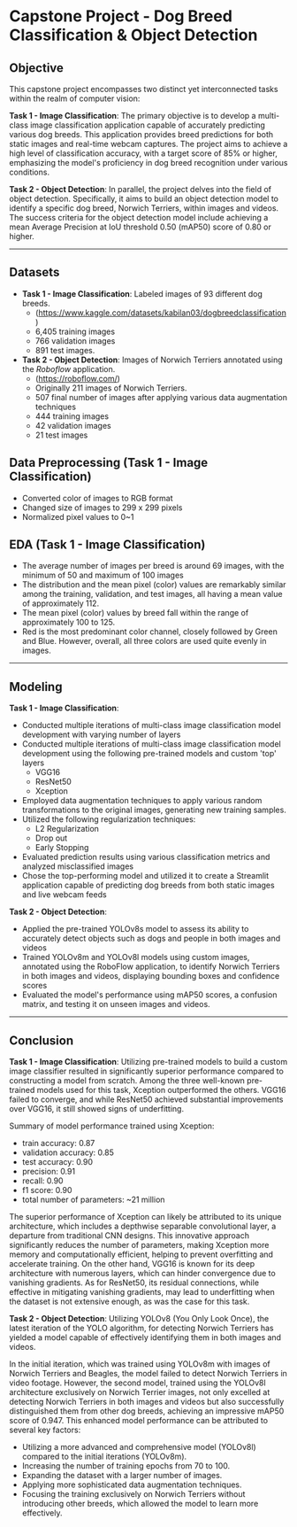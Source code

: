 # Capstone Project - Dog Breed Classification & Object Detection

## Objective
This capstone project encompasses two distinct yet interconnected tasks within the realm of computer vision:

**Task 1 - Image Classification**: The primary objective is to develop a multi-class image classification application capable of accurately predicting various dog breeds. This application provides breed predictions for both static images and real-time webcam captures. The project aims to achieve a high level of classification accuracy, with a target score of 85% or higher, emphasizing the model's proficiency in dog breed recognition under various conditions.

**Task 2 - Object Detection**: In parallel, the project delves into the field of object detection. Specifically, it aims to build an object detection model to identify a specific dog breed, Norwich Terriers, within images and videos. The success criteria for the object detection model include achieving a mean Average Precision at IoU threshold 0.50 (mAP50) score of 0.80 or higher.

---

## Datasets
- **Task 1 - Image Classification**: Labeled images of 93 different dog breeds.
  - (https://www.kaggle.com/datasets/kabilan03/dogbreedclassification)
  - 6,405 training images
  - 766 validation images
  - 891 test images.
- **Task 2 - Object Detection**: Images of Norwich Terriers annotated using the *Roboflow* application.
  - (https://roboflow.com/)
  - Originally 211 images of Norwich Terriers.
  - 507 final number of images after applying various data augmentation techniques
  - 444 training images
  - 42 validation images
  - 21 test images


## Data Preprocessing (Task 1 - Image Classification)
- Converted color of images to RGB format
- Changed size of images to 299 x 299 pixels
- Normalized pixel values to 0~1

  
## EDA (Task 1 - Image Classification)
- The average number of images per breed is around 69 images, with the minimum of 50 and maximum of 100 images
- The distribution and the mean pixel (color) values are remarkably similar among the training, validation, and test images, all having a mean value of approximately 112.
- The mean pixel (color) values by breed fall within the range of approximately 100 to 125.
- Red is the most predominant color channel, closely followed by Green and Blue. However, overall, all three colors are used quite evenly in images.


---

## Modeling

**Task 1 - Image Classification**:
 - Conducted multiple iterations of multi-class image classification model development with varying number of layers
 - Conducted multiple iterations of multi-class image classification model development using the following pre-trained models and custom 'top' layers
   - VGG16
   - ResNet50
   - Xception
 - Employed data augmentation techniques to apply various random transformations to the original images, generating new training samples.
 - Utilized the following regularization techniques:
   - L2 Regularization
   - Drop out
   - Early Stopping
 - Evaluated prediction results using various classification metrics and analyzed misclassified images
 - Chose the top-performing model and utilized it to create a Streamlit application capable of predicting dog breeds from both static images and live webcam feeds

**Task 2 - Object Detection**:
 - Applied the pre-trained YOLOv8s model to assess its ability to accurately detect objects such as dogs and people in both images and videos
 - Trained YOLOv8m and YOLOv8l models using custom images, annotated using the RoboFlow application, to identify Norwich Terriers in both images and videos, displaying bounding boxes and confidence scores
 - Evaluated the model's performance using mAP50 scores, a confusion matrix, and testing it on unseen images and videos.
 
---

## Conclusion

**Task 1 - Image Classification**:
Utilizing pre-trained models to build a custom image classifier resulted in significantly superior performance compared to constructing a model from scratch. Among the three well-known pre-trained models used for this task, Xception outperformed the others. VGG16 failed to converge, and while ResNet50 achieved substantial improvements over VGG16, it still showed signs of underfitting.

Summary of model performance trained using Xception:

- train accuracy: 0.87
- validation accuracy: 0.85
- test accuracy: 0.90
- precision: 0.91
- recall: 0.90
- f1 score: 0.90
- total number of parameters: ~21 million

The superior performance of Xception can likely be attributed to its unique architecture, which includes a depthwise separable convolutional layer, a departure from traditional CNN designs. This innovative approach significantly reduces the number of parameters, making Xception more memory and computationally efficient, helping to prevent overfitting and accelerate training. On the other hand, VGG16 is known for its deep architecture with numerous layers, which can hinder convergence due to vanishing gradients. As for ResNet50, its residual connections, while effective in mitigating vanishing gradients, may lead to underfitting when the dataset is not extensive enough, as was the case for this task.

**Task 2 - Object Detection**:
Utilizing YOLOv8 (You Only Look Once), the latest iteration of the YOLO algorithm, for detecting Norwich Terriers has yielded a model capable of effectively identifying them in both images and videos.

In the initial iteration, which was trained using YOLOv8m with images of Norwich Terriers and Beagles, the model failed to detect Norwich Terriers in video footage. However, the second model, trained using the YOLOv8l architecture exclusively on Norwich Terrier images, not only excelled at detecting Norwich Terriers in both images and videos but also successfully distinguished them from other dog breeds, achieving an impressive mAP50 score of 0.947. This enhanced model performance can be attributed to several key factors:

- Utilizing a more advanced and comprehensive model (YOLOv8l) compared to the initial iterations (YOLOv8m).
- Increasing the number of training epochs from 70 to 100.
- Expanding the dataset with a larger number of images.
- Applying more sophisticated data augmentation techniques.
- Focusing the training exclusively on Norwich Terriers without introducing other breeds, which allowed the model to learn more effectively.
